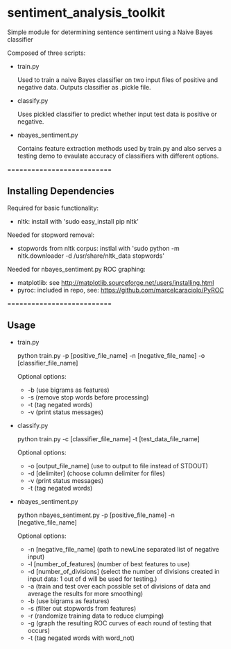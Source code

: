 sentiment_analysis_toolkit
==========================

Simple module for determining sentence sentiment using a Naive Bayes classifier

Composed of three scripts:

- train.py

   Used to train a naive Bayes classifier on two input files of positive and negative data. Outputs classifier as .pickle file.

- classify.py

   Uses pickled classifier to predict whether input test data is positive or negative.

- nbayes_sentiment.py

   Contains feature extraction methods used by train.py and also serves a testing demo to evaulate accuracy of classifiers with different options.

==========================

Installing Dependencies
--------------------------

Required for basic functionality:

   - nltk: install with 'sudo easy_install pip nltk'

Needed for stopword removal:

   - stopwords from nltk corpus: instlal with 'sudo python -m nltk.downloader -d /usr/share/nltk_data stopwords'

Needed for nbayes_sentiment.py ROC graphing:

   - matplotlib: see http://matplotlib.sourceforge.net/users/installing.html
   - pyroc: included in repo, see: https://github.com/marcelcaraciolo/PyROC

==========================

Usage
--------------------------

- train.py
   
   python train.py -p [positive_file_name] -n [negative_file_name] -o [classifier_file_name]
   
   Optional options:
   - -b (use bigrams as features)
   - -s (remove stop words before processing)
   - -t (tag negated words) 
   - -v (print status messages)
   
- classify.py

   python train.py -c [classifier_file_name] -t [test_data_file_name]

   Optional options:
   - -o [output_file_name]  (use to output to file instead of STDOUT)
   - -d [delimiter] (choose column delimiter for files)
   - -v (print status messages)
   - -t (tag negated words) 
   
- nbayes_sentiment.py

   python nbayes_sentiment.py -p [positive_file_name] -n [negative_file_name]
   
   Optional options:
   - -n [negative_file_name] (path to newLine separated list of negative input)
   - -l [number_of_features] (number of best features to use)
   - -d [number_of_divisions] (select the number of divisions created in input data: 1 out of d will be used for testing.)
   - -a (train and test over each possible set of divisions of data and average the results for more smoothing)
   - -b (use bigrams as features)
   - -s (filter out stopwords from features)
   - -r (randomize training data to reduce clumping)
   - -g (graph the resulting ROC curves of each round of testing that occurs)
   - -t (tag negated words with word_not)   



